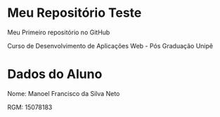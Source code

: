 # Meu Repositório Teste

Meu Primeiro repositório no GitHub 

Curso de Desenvolvimento de Aplicações Web - Pós Graduação Unipê

# Dados do Aluno
Nome: Manoel Francisco da Silva Neto

RGM: 15078183

